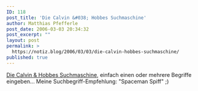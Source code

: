```yaml
---
ID: 118
post_title: 'Die Calvin &#038; Hobbes Suchmaschine'
author: Matthias Pfefferle
post_date: 2006-03-03 20:34:32
post_excerpt: ""
layout: post
permalink: >
  https://notiz.blog/2006/03/03/die-calvin-hobbes-suchmaschine/
published: true
---
```

<a href="http://www.transmogrifier.org/ch/comics/search.cgi">Die Calvin & Hobbes Suchmaschine</a>, einfach einen oder mehrere Begriffe eingeben...
Meine Suchbegriff-Empfehlung: "Spaceman Spiff" ;)